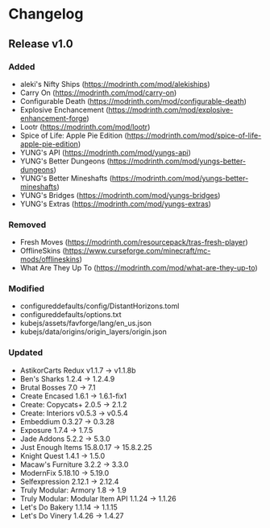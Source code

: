 # Changelog

## Release v1.0

### Added

- aleki's Nifty Ships (https://modrinth.com/mod/alekiships)
- Carry On (https://modrinth.com/mod/carry-on)
- Configurable Death (https://modrinth.com/mod/configurable-death)
- Explosive Enchancement (https://modrinth.com/mod/explosive-enhancement-forge)
- Lootr (https://modrinth.com/mod/lootr)
- Spice of Life: Apple Pie Edition (https://modrinth.com/mod/spice-of-life-apple-pie-edition)
- YUNG's API (https://modrinth.com/mod/yungs-api)
- YUNG's Better Dungeons (https://modrinth.com/mod/yungs-better-dungeons)
- YUNG's Better Mineshafts (https://modrinth.com/mod/yungs-better-mineshafts)
- YUNG's Bridges (https://modrinth.com/mod/yungs-bridges)
- YUNG's Extras (https://modrinth.com/mod/yungs-extras)

### Removed

- Fresh Moves (https://modrinth.com/resourcepack/tras-fresh-player)
- OfflineSkins (https://www.curseforge.com/minecraft/mc-mods/offlineskins)
- What Are They Up To (https://modrinth.com/mod/what-are-they-up-to)

### Modified

- configureddefaults/config/DistantHorizons.toml
- configureddefaults/options.txt
- kubejs/assets/favforge/lang/en_us.json
- kubejs/data/origins/origin_layers/origin.json

### Updated

- AstikorCarts Redux v1.1.7 -> v1.1.8b
- Ben's Sharks 1.2.4 -> 1.2.4.9
- Brutal Bosses 7.0 -> 7.1
- Create Encased 1.6.1 -> 1.6.1-fix1
- Create: Copycats+ 2.0.5 -> 2.1.2
- Create: Interiors v0.5.3 -> v0.5.4
- Embeddium 0.3.27 -> 0.3.28
- Exposure 1.7.4 -> 1.7.5
- Jade Addons 5.2.2 -> 5.3.0
- Just Enough Items 15.8.0.17 -> 15.8.2.25
- Knight Quest 1.4.1 -> 1.5.0
- Macaw's Furniture 3.2.2 -> 3.3.0
- ModernFix 5.18.10 -> 5.19.0
- Selfexpression 2.12.1 -> 2.12.4
- Truly Modular: Armory 1.8 -> 1.9
- Truly Modular: Modular Item API 1.1.24 -> 1.1.26
- Let's Do Bakery 1.1.14 -> 1.1.15
- Let's Do Vinery 1.4.26 -> 1.4.27
